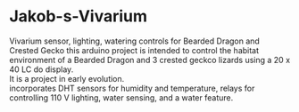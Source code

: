 # Jakob-s-Vivarium
Vivarium sensor, lighting, watering controls for Bearded Dragon and Crested Gecko
this arduino project is intended to control the habitat environment of a Bearded Dragon and 3 crested geckco lizards using a 20 x 40 LC do display.  
It is a project in early evolution.  
incorporates DHT sensors for humidity and temperature, relays for controlling 110 V lighting, water sensing, and a water feature.
